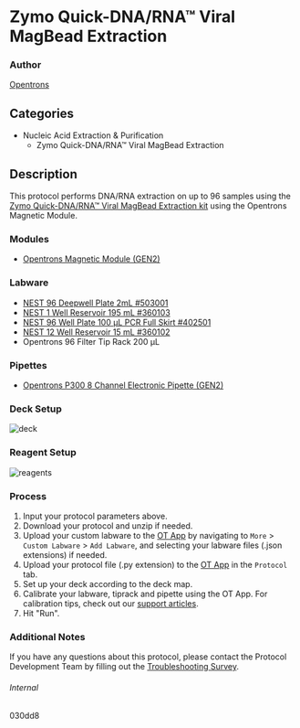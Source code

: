 # Zymo Quick-DNA/RNA™ Viral MagBead Extraction


### Author
[Opentrons](https://opentrons.com/)


## Categories
* Nucleic Acid Extraction & Purification
	* Zymo Quick-DNA/RNA™ Viral MagBead Extraction


## Description
This protocol performs DNA/RNA extraction on up to 96 samples using the [Zymo Quick-DNA/RNA™ Viral MagBead Extraction kit](https://files.zymoresearch.com/protocols/_r2140_r2141_quick-dna-rna_viral_magbead.pdf) using the Opentrons Magnetic Module.


### Modules
* [Opentrons Magnetic Module (GEN2)](https://shop.opentrons.com/magnetic-module-gen2/)


### Labware
* [NEST 96 Deepwell Plate 2mL #503001](http://www.cell-nest.com/page94?product_id=101&_l=en)
* [NEST 1 Well Reservoir 195 mL #360103](http://www.cell-nest.com/page94?_l=en&product_id=102)
* [NEST 96 Well Plate 100 µL PCR Full Skirt #402501](http://www.cell-nest.com/page94?_l=en&product_id=97&product_category=96)
* [NEST 12 Well Reservoir 15 mL #360102](http://www.cell-nest.com/page94?_l=en&product_id=102)
* Opentrons 96 Filter Tip Rack 200 µL


### Pipettes
* [Opentrons P300 8 Channel Electronic Pipette (GEN2)](https://shop.opentrons.com/8-channel-electronic-pipette/)


### Deck Setup
![deck](https://opentrons-protocol-library-website.s3.amazonaws.com/custom-README-images/030dd8/deck.png)


### Reagent Setup
![reagents](https://opentrons-protocol-library-website.s3.amazonaws.com/custom-README-images/030dd8/reagents.png)


### Process
1. Input your protocol parameters above.
2. Download your protocol and unzip if needed.
3. Upload your custom labware to the [OT App](https://opentrons.com/ot-app) by navigating to `More` > `Custom Labware` > `Add Labware`, and selecting your labware files (.json extensions) if needed.
4. Upload your protocol file (.py extension) to the [OT App](https://opentrons.com/ot-app) in the `Protocol` tab.
5. Set up your deck according to the deck map.
6. Calibrate your labware, tiprack and pipette using the OT App. For calibration tips, check out our [support articles](https://support.opentrons.com/en/collections/1559720-guide-for-getting-started-with-the-ot-2).
7. Hit "Run".


### Additional Notes
If you have any questions about this protocol, please contact the Protocol Development Team by filling out the [Troubleshooting Survey](https://protocol-troubleshooting.paperform.co/).


###### Internal
030dd8
